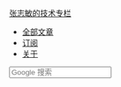 <!-- header -->
<div class="navbar navbar-inverse navbar-fixed-top">
  <div class="navbar-inner">
    <div class="container">
      <!-- .btn-navbar is used as the toggle for collapsed navbar content -->
      <a class="btn btn-navbar" data-toggle="collapse" data-target=".nav-collapse">
        <span class="icon-bar"></span>
        <span class="icon-bar"></span>
        <span class="icon-bar"></span>
      </a>
      <!-- Be sure to leave the brand out there if you want it shown -->
      <a class="brand" href="/">张志敏的技术专栏</a>
      <!-- Everything you want hidden at 940px or less, place within here -->
      <div class="nav-collapse collapse">
        <!-- .nav, .navbar-search, .navbar-form, etc -->
        <ul class="nav">
			<!-- <li class="active"><a href="/">首页</a></li> -->
			<li><a href="/pages.html">全部文章</a></li>
			<li><a href="/atom.xml">订阅</a></li>
			<li><a href="/about.html">关于</a></li>
		</ul>
		<form class="navbar-search pull-right" method="get" target="_blank" action="http://www.google.com/search">
			<input type="text" class="search-query" placeholder="Google 搜索" name="q" maxlength="200"/>
			<input type="hidden" name="oe" value="GB2312" />
			<input type="hidden" name="hl" value="zh-CN" />
			<input type="hidden" name="as_sitesearch" value="beginor.github.io" />
		</form>
      </div>
    </div>
 </div>
</div>
<!-- /header -->